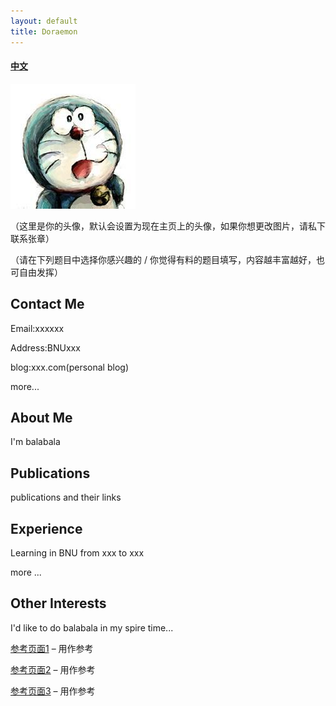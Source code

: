 ```yaml
---
layout: default
title: Doraemon
---
```



#### [中文](https://bnusss.github.io/person/default-person-zh.html)


<img src="/img/people/default-person.jpg" height="200px" width="200px" />

（这里是你的头像，默认会设置为现在主页上的头像，如果你想更改图片，请私下联系张章）

（请在下列题目中选择你感兴趣的 / 你觉得有料的题目填写，内容越丰富越好，也可自由发挥）

## Contact Me

Email:xxxxxx

Address:BNUxxx

blog:xxx.com(personal blog)

more...

## About Me

I'm balabala

## Publications

publications and their links

## Experience

Learning in BNU from xxx to xxx

more ...

## Other Interests

I'd like to do balabala in my spire time...


[参考页面1](https://homes.cs.washington.edu/~billzorn/) &ndash; 用作参考

[参考页面2](https://homes.cs.washington.edu/~vlee2/) &ndash; 用作参考

[参考页面3](http://www.shawnless.net/Shawn) &ndash; 用作参考